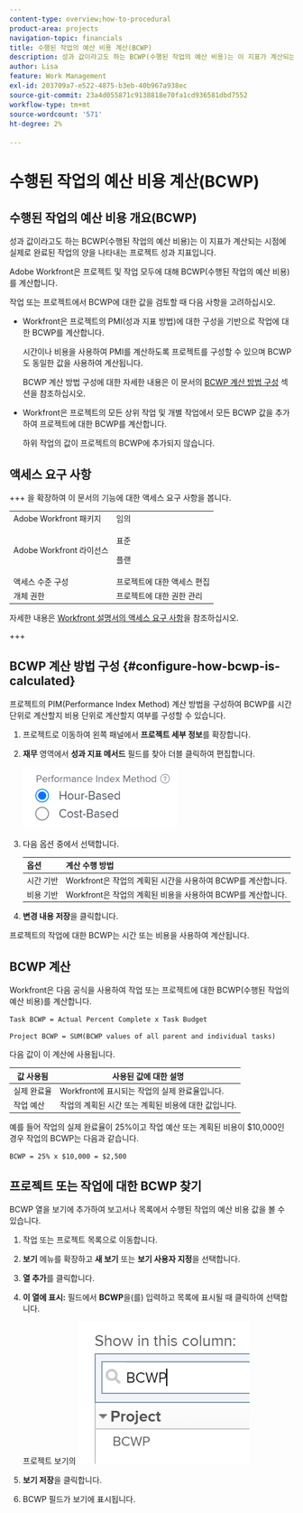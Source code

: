 ```yaml
---
content-type: overview;how-to-procedural
product-area: projects
navigation-topic: financials
title: 수행된 작업의 예산 비용 계산(BCWP)
description: 성과 값이라고도 하는 BCWP(수행된 작업의 예산 비용)는 이 지표가 계산되는 시점에 실제로 완료된 작업의 양을 나타내는 프로젝트 성과 지표입니다.
author: Lisa
feature: Work Management
exl-id: 203709a7-e522-4875-b3eb-40b967a938ec
source-git-commit: 23a4d055871c9138818e70fa1cd936581dbd7552
workflow-type: tm+mt
source-wordcount: '571'
ht-degree: 2%

---
```


# 수행된 작업의 예산 비용 계산(BCWP)

## 수행된 작업의 예산 비용 개요(BCWP)

성과 값이라고도 하는 BCWP(수행된 작업의 예산 비용)는 이 지표가 계산되는 시점에 실제로 완료된 작업의 양을 나타내는 프로젝트 성과 지표입니다.

Adobe Workfront은 프로젝트 및 작업 모두에 대해 BCWP(수행된 작업의 예산 비용)를 계산합니다.

작업 또는 프로젝트에서 BCWP에 대한 값을 검토할 때 다음 사항을 고려하십시오.

* Workfront은 프로젝트의 PMI(성과 지표 방법)에 대한 구성을 기반으로 작업에 대한 BCWP를 계산합니다.

  시간이나 비용을 사용하여 PMI를 계산하도록 프로젝트를 구성할 수 있으며 BCWP도 동일한 값을 사용하여 계산됩니다.

  BCWP 계산 방법 구성에 대한 자세한 내용은 이 문서의 [BCWP 계산 방법 구성](#configure-how-bcwp-is-calculated) 섹션을 참조하십시오.

* Workfront은 프로젝트의 모든 상위 작업 및 개별 작업에서 모든 BCWP 값을 추가하여 프로젝트에 대한 BCWP를 계산합니다.

  하위 작업의 값이 프로젝트의 BCWP에 추가되지 않습니다.

## 액세스 요구 사항

+++ 을 확장하여 이 문서의 기능에 대한 액세스 요구 사항을 봅니다.

<table style="table-layout:auto"> 
 <col> 
 <col> 
 <tbody> 
  <tr> 
   <td>Adobe Workfront 패키지</td> 
   <td>임의</td> 
  </tr> 
  <tr> 
   <td>Adobe Workfront 라이선스</td> 
   <td>
   <p>표준</p>
   <p>플랜</p></td> 
  </tr> 
  <tr> 
   <td>액세스 수준 구성</td> 
   <td>프로젝트에 대한 액세스 편집</td> 
  </tr> 
  <tr> 
   <td>개체 권한</td> 
   <td>프로젝트에 대한 권한 관리</td> 
  </tr> 
 </tbody> 
</table>

자세한 내용은 [Workfront 설명서의 액세스 요구 사항](/help/quicksilver/administration-and-setup/add-users/access-levels-and-object-permissions/access-level-requirements-in-documentation.md)을 참조하십시오.

+++

## BCWP 계산 방법 구성 {#configure-how-bcwp-is-calculated}

프로젝트의 PIM(Performance Index Method) 계산 방법을 구성하여 BCWP를 시간 단위로 계산할지 비용 단위로 계산할지 여부를 구성할 수 있습니다.

1. 프로젝트로 이동하여 왼쪽 패널에서 **프로젝트 세부 정보**&#x200B;를 확장합니다.
1. **재무** 영역에서 **성과 지표 메서드** 필드를 찾아 더블 클릭하여 편집합니다.

   ![PIM 옵션](assets/pim-options-hour-cost-based-nwe.png)

1. 다음 옵션 중에서 선택합니다.

   | 옵션 | 계산 수행 방법 |
   |---|---|
   | 시간 기반 | Workfront은 작업의 계획된 시간을 사용하여 BCWP를 계산합니다. |
   | 비용 기반 | Workfront은 작업의 계획된 비용을 사용하여 BCWP를 계산합니다. |

1. **변경 내용 저장**&#x200B;을 클릭합니다.

프로젝트의 작업에 대한 BCWP는 시간 또는 비용을 사용하여 계산됩니다.

## BCWP 계산

Workfront은 다음 공식을 사용하여 작업 또는 프로젝트에 대한 BCWP(수행된 작업의 예산 비용)를 계산합니다.

```
Task BCWP = Actual Percent Complete x Task Budget
```

```
Project BCWP = SUM(BCWP values of all parent and individual tasks)
```

다음 값이 이 계산에 사용됩니다.

| 값 사용됨 | 사용된 값에 대한 설명 |
|---|---|
| 실제 완료율 | Workfront에 표시되는 작업의 실제 완료율입니다. |
| 작업 예산 | 작업의 계획된 시간 또는 계획된 비용에 대한 값입니다. |

예를 들어 작업의 실제 완료율이 25%이고 작업 예산 또는 계획된 비용이 $10,000인 경우 작업의 BCWP는 다음과 같습니다.

```
BCWP = 25% x $10,000 = $2,500
```

## 프로젝트 또는 작업에 대한 BCWP 찾기

BCWP 열을 보기에 추가하여 보고서나 목록에서 수행된 작업의 예산 비용 값을 볼 수 있습니다.

1. 작업 또는 프로젝트 목록으로 이동합니다.
1. **보기** 메뉴를 확장하고 **새 보기** 또는 **보기 사용자 지정**&#x200B;을 선택합니다.

1. **열 추가**&#x200B;를 클릭합니다.
1. **이 열에 표시:** 필드에서 **BCWP**&#x200B;을(를) 입력하고 목록에 표시될 때 클릭하여 선택합니다.

   프로젝트 보기의 ![BCWP](assets/bcwp-project-view.png)

1. **보기 저장**&#x200B;을 클릭합니다.
1. BCWP 필드가 보기에 표시됩니다.
